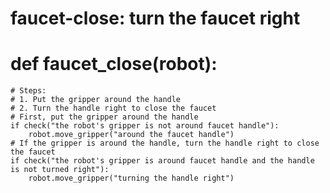 # faucet-close: turn the faucet right
# def faucet_close(robot):
    # Steps:
    # 1. Put the gripper around the handle
    # 2. Turn the handle right to close the faucet
    # First, put the gripper around the handle
    if check("the robot's gripper is not around faucet handle"):
        robot.move_gripper("around the faucet handle")
    # If the gripper is around the handle, turn the handle right to close the faucet
    if check("the robot's gripper is around faucet handle and the handle is not turned right"):
        robot.move_gripper("turning the handle right")